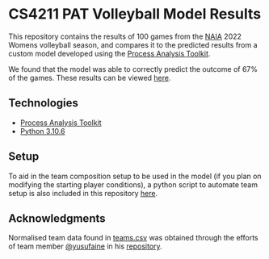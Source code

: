# CS4211 PAT Volleyball Model Results

This repository contains the results of 100 games from the [NAIA](https://naiastats.prestosports.com/sports/wvball/2022-23/teams?sort=name&r=0&pos=) 2022 Womens volleyball season, and compares it to the predicted results from a custom model developed using the [Process Analysis Toolkit](https://pat.comp.nus.edu.sg/).

We found that the model was able to correctly predict the outcome of 67% of the games. These results can be viewed [here](https://github.com/Oddcorner/4211-PAT/blob/main/results.csv).

## Technologies

- [Process Analysis Toolkit](https://pat.comp.nus.edu.sg/)
- [Python 3.10.6](https://www.python.org/downloads/release/python-3106/)

## Setup

To aid in the team composition setup to be used in the model (if you plan on modifying the starting player conditions), a python script to automate team setup is also included in this repository [here](https://github.com/Oddcorner/4211-PAT/blob/main/generator.py).

## Acknowledgments

Normalised team data found in [teams.csv](https://github.com/Oddcorner/4211-PAT/blob/main/teams.csv) was obtained through the efforts of team member [@yusufaine](https://github.com/yusufaine/) in his [repository](https://github.com/yusufaine/4211-webscrape).
